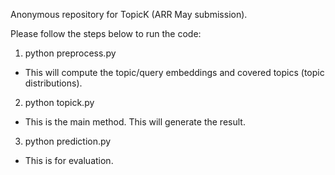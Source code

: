 Anonymous repository for TopicK (ARR May submission).

Please follow the steps below to run the code:

1. python preprocess.py
- This will compute the topic/query embeddings and covered topics (topic distributions).

2. python topick.py
- This is the main method. This will generate the result.

3. python prediction.py
- This is for evaluation.
